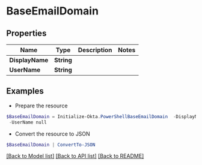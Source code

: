 # BaseEmailDomain
## Properties

Name | Type | Description | Notes
------------ | ------------- | ------------- | -------------
**DisplayName** | **String** |  | 
**UserName** | **String** |  | 

## Examples

- Prepare the resource
```powershell
$BaseEmailDomain = Initialize-Okta.PowerShellBaseEmailDomain  -DisplayName null `
 -UserName null
```

- Convert the resource to JSON
```powershell
$BaseEmailDomain | ConvertTo-JSON
```

[[Back to Model list]](../README.md#documentation-for-models) [[Back to API list]](../README.md#documentation-for-api-endpoints) [[Back to README]](../README.md)

